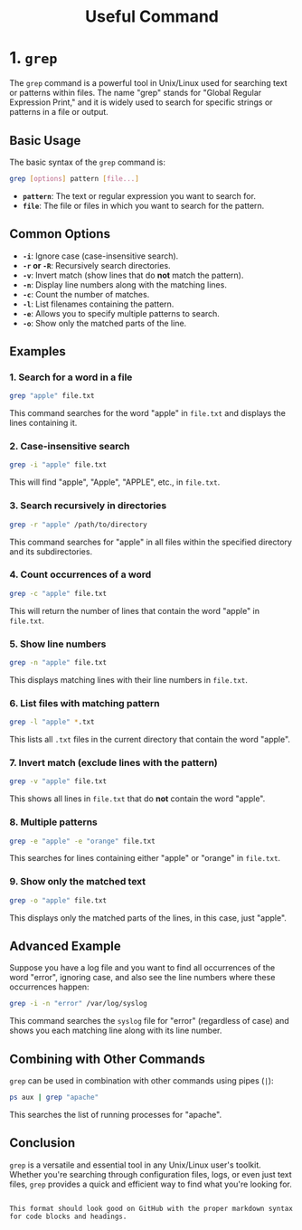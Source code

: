 

<h1 align="center"> Useful Command</h1>

# 1. `grep`

The `grep` command is a powerful tool in Unix/Linux used for searching text or patterns within files. The name "grep" stands for "Global Regular Expression Print," and it is widely used to search for specific strings or patterns in a file or output.

## Basic Usage

The basic syntax of the `grep` command is:

```bash
grep [options] pattern [file...]
```

- **`pattern`**: The text or regular expression you want to search for.
- **`file`**: The file or files in which you want to search for the pattern.

## Common Options

- **`-i`**: Ignore case (case-insensitive search).
- **`-r` or `-R`**: Recursively search directories.
- **`-v`**: Invert match (show lines that do **not** match the pattern).
- **`-n`**: Display line numbers along with the matching lines.
- **`-c`**: Count the number of matches.
- **`-l`**: List filenames containing the pattern.
- **`-e`**: Allows you to specify multiple patterns to search.
- **`-o`**: Show only the matched parts of the line.

## Examples

### 1. Search for a word in a file

```bash
grep "apple" file.txt
```

This command searches for the word "apple" in `file.txt` and displays the lines containing it.

### 2. Case-insensitive search

```bash
grep -i "apple" file.txt
```

This will find "apple", "Apple", "APPLE", etc., in `file.txt`.

### 3. Search recursively in directories

```bash
grep -r "apple" /path/to/directory
```

This command searches for "apple" in all files within the specified directory and its subdirectories.

### 4. Count occurrences of a word

```bash
grep -c "apple" file.txt
```

This will return the number of lines that contain the word "apple" in `file.txt`.

### 5. Show line numbers

```bash
grep -n "apple" file.txt
```

This displays matching lines with their line numbers in `file.txt`.

### 6. List files with matching pattern

```bash
grep -l "apple" *.txt
```

This lists all `.txt` files in the current directory that contain the word "apple".

### 7. Invert match (exclude lines with the pattern)

```bash
grep -v "apple" file.txt
```

This shows all lines in `file.txt` that do **not** contain the word "apple".

### 8. Multiple patterns

```bash
grep -e "apple" -e "orange" file.txt
```

This searches for lines containing either "apple" or "orange" in `file.txt`.

### 9. Show only the matched text

```bash
grep -o "apple" file.txt
```

This displays only the matched parts of the lines, in this case, just "apple".

## Advanced Example

Suppose you have a log file and you want to find all occurrences of the word "error", ignoring case, and also see the line numbers where these occurrences happen:

```bash
grep -i -n "error" /var/log/syslog
```

This command searches the `syslog` file for "error" (regardless of case) and shows you each matching line along with its line number.

## Combining with Other Commands

`grep` can be used in combination with other commands using pipes (`|`):

```bash
ps aux | grep "apache"
```

This searches the list of running processes for "apache".

## Conclusion

`grep` is a versatile and essential tool in any Unix/Linux user's toolkit. Whether you're searching through configuration files, logs, or even just text files, `grep` provides a quick and efficient way to find what you're looking for.
```

This format should look good on GitHub with the proper markdown syntax for code blocks and headings.
